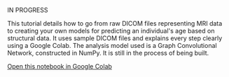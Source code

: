 IN PROGRESS

This tutorial details how to go from raw DICOM files representing MRI data to creating your own models for predicting an individual's age based on structural data.  It uses sample DICOM files and explains every step clearly using a Google Colab. The analysis model used is a Graph Convolutional Network, constructed in NumPy. It is still in the process of being built.


[Open this notebook in Google Colab](https://colab.research.google.com/github/SamAndTheSun/sMRI_BrainAge_GCN_Tutorial/blob/sMRI_BrainAge_TutorialsMRI_BrainAge_Tutorial.ipynb#scrollTo=OgwqGbiig1o1)
